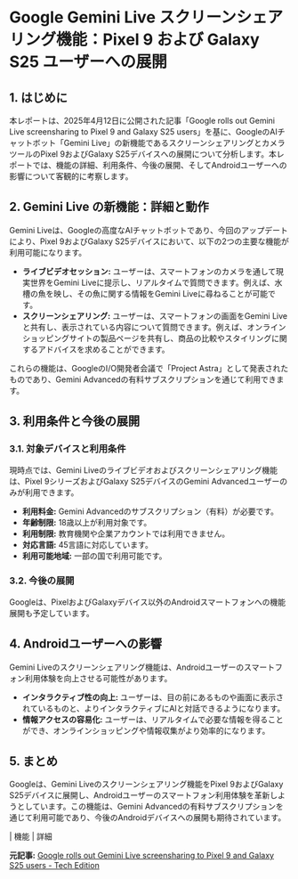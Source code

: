 # Google Gemini Live スクリーンシェアリング機能：Pixel 9 および Galaxy S25 ユーザーへの展開

## 1. はじめに

本レポートは、2025年4月12日に公開された記事「Google rolls out Gemini Live screensharing to Pixel 9 and Galaxy S25 users」を基に、GoogleのAIチャットボット「Gemini Live」の新機能であるスクリーンシェアリングとカメラツールのPixel 9およびGalaxy S25デバイスへの展開について分析します。本レポートでは、機能の詳細、利用条件、今後の展開、そしてAndroidユーザーへの影響について客観的に考察します。

## 2. Gemini Live の新機能：詳細と動作

Gemini Liveは、Googleの高度なAIチャットボットであり、今回のアップデートにより、Pixel 9およびGalaxy S25デバイスにおいて、以下の2つの主要な機能が利用可能になります。

* **ライブビデオセッション:** ユーザーは、スマートフォンのカメラを通して現実世界をGemini Liveに提示し、リアルタイムで質問できます。例えば、水槽の魚を映し、その魚に関する情報をGemini Liveに尋ねることが可能です。
* **スクリーンシェアリング:** ユーザーは、スマートフォンの画面をGemini Liveと共有し、表示されている内容について質問できます。例えば、オンラインショッピングサイトの製品ページを共有し、商品の比較やスタイリングに関するアドバイスを求めることができます。

これらの機能は、GoogleのI/O開発者会議で「Project Astra」として発表されたものであり、Gemini Advancedの有料サブスクリプションを通じて利用できます。

## 3. 利用条件と今後の展開

### 3.1. 対象デバイスと利用条件

現時点では、Gemini Liveのライブビデオおよびスクリーンシェアリング機能は、Pixel 9シリーズおよびGalaxy S25デバイスのGemini Advancedユーザーのみが利用できます。

* **利用料金:** Gemini Advancedのサブスクリプション（有料）が必要です。
* **年齢制限:** 18歳以上が利用対象です。
* **利用制限:** 教育機関や企業アカウントでは利用できません。
* **対応言語:** 45言語に対応しています。
* **利用可能地域:** 一部の国で利用可能です。

### 3.2. 今後の展開

Googleは、PixelおよびGalaxyデバイス以外のAndroidスマートフォンへの機能展開も予定しています。

## 4. Androidユーザーへの影響

Gemini Liveのスクリーンシェアリング機能は、Androidユーザーのスマートフォン利用体験を向上させる可能性があります。

* **インタラクティブ性の向上:** ユーザーは、目の前にあるものや画面に表示されているものと、よりインタラクティブにAIと対話できるようになります。
* **情報アクセスの容易化:** ユーザーは、リアルタイムで必要な情報を得ることができ、オンラインショッピングや情報収集がより効率的になります。

## 5. まとめ

Googleは、Gemini Liveのスクリーンシェアリング機能をPixel 9およびGalaxy S25デバイスに展開し、Androidユーザーのスマートフォン利用体験を革新しようとしています。この機能は、Gemini Advancedの有料サブスクリプションを通じて利用可能であり、今後のAndroidデバイスへの展開も期待されています。

| 機能 | 詳細 

**元記事:** [Google rolls out Gemini Live screensharing to Pixel 9 and Galaxy S25 users - Tech Edition](https://www.techedt.com/google-rolls-out-gemini-live-screensharing-to-pixel-9-and-galaxy-s25-users)